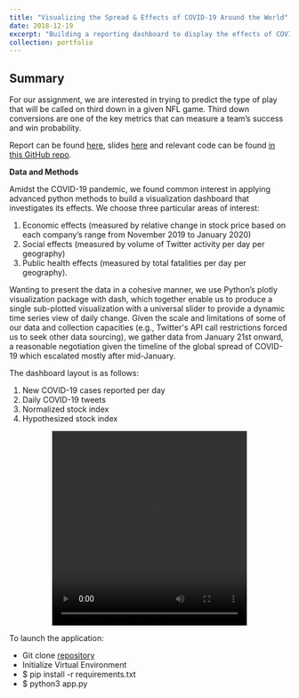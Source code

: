 ```yaml
---
title: "Visualizing the Spread & Effects of COVID-19 Around the World"
date: 2018-12-19
excerpt: "Building a reporting dashboard to display the effects of COVID-19 globally.<br/><img src='/images/COVIDdash.png' style='width:395px;height:254px;'>"
collection: portfolio
---
```


## Summary

For our assignment, we are interested in trying to predict the type of play that will be called on third down in a given NFL game. Third down conversions are one of the key metrics that can measure a team’s success and win probability.

Report can be found [here](https://github.com/zivschwartz/Coronavirus_Analysis/blob/master/group01_report.pdf), slides [here](https://github.com/zivschwartz/Coronavirus_Analysis/blob/master/group01_presentation.pdf) and relevant code can be found [in this GitHub repo](https://github.com/zivschwartz/Coronavirus_Analysis).

**Data and Methods** 

Amidst the COVID-19 pandemic, we found common interest in applying advanced python methods to build a visualization dashboard that investigates its effects. We choose three particular areas of interest:
1. Economic effects (measured by relative change in stock price based on each company’s range from November 2019 to January 2020)
2. Social effects (measured by volume of Twitter activity per day per geography)
3. Public health effects (measured by total fatalities per day per geography).

Wanting to present the data in a cohesive manner, we use Python’s plotly visualization package with dash, which together enable us to produce a single sub-plotted visualization with a universal slider to provide a dynamic time series view of daily change. Given the scale and limitations of some of our data and collection capacities (e.g., Twitter's API call restrictions forced us to seek other data sourcing), we gather data from January 21st onward, a reasonable negotiation given the timeline of the global spread of COVID-19 which escalated mostly after mid-January.

The dashboard layout is as follows:
1. New COVID-19 cases reported per day
2. Daily COVID-19 tweets
3. Normalized stock index
4. Hypothesized stock index

<p align="center">
  <video src="/images/group01_results_sm.mov" width="350" height="350" controls preload></video>
</p>

To launch the application:
- Git clone [repository](https://github.com/zivschwartz/Coronavirus_Analysis)
- Initialize Virtual Environment
- $ pip install -r requirements.txt
- $ python3 app.py
